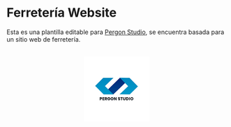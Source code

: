 # Ferretería Website
Esta es una plantilla editable para [Pergon Studio](https://github.com/PergonStudio), se encuentra basada para un sitio web de ferretería.

<p align="center"> <br>
     <img width="150" heigth="150" src="https://github.com/PergonStudio/PergonStudio/blob/main/Logo%20README.png">
  </a>
</p>
